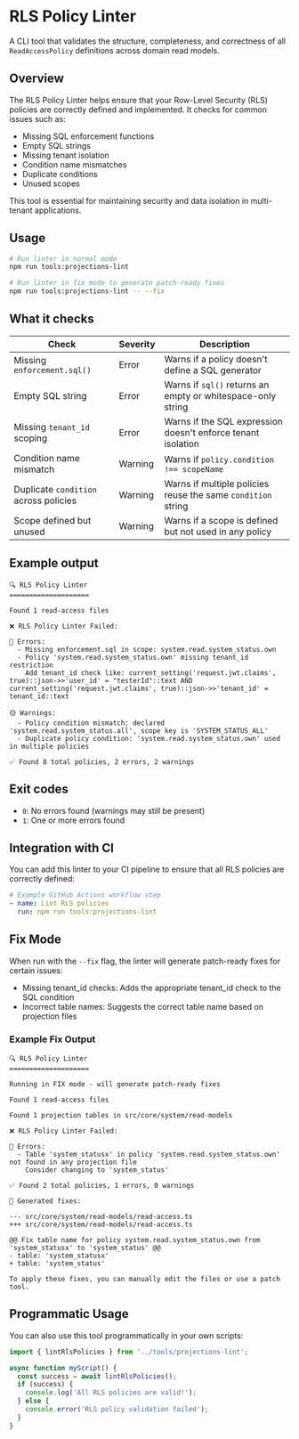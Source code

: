 # RLS Policy Linter

A CLI tool that validates the structure, completeness, and correctness of all `ReadAccessPolicy` definitions across domain read models.

## Overview

The RLS Policy Linter helps ensure that your Row-Level Security (RLS) policies are correctly defined and implemented. It checks for common issues such as:

- Missing SQL enforcement functions
- Empty SQL strings
- Missing tenant isolation
- Condition name mismatches
- Duplicate conditions
- Unused scopes

This tool is essential for maintaining security and data isolation in multi-tenant applications.

## Usage

```bash
# Run linter in normal mode
npm run tools:projections-lint

# Run linter in fix mode to generate patch-ready fixes
npm run tools:projections-lint -- --fix
```

## What it checks

| Check                                    | Severity | Description                                                 |
| ---------------------------------------- | -------- | ----------------------------------------------------------- |
| Missing `enforcement.sql()`              | Error    | Warns if a policy doesn't define a SQL generator            |
| Empty SQL string                         | Error    | Warns if `sql()` returns an empty or whitespace-only string |
| Missing `tenant_id` scoping              | Error    | Warns if the SQL expression doesn't enforce tenant isolation|
| Condition name mismatch                  | Warning  | Warns if `policy.condition !== scopeName`                   |
| Duplicate `condition` across policies    | Warning  | Warns if multiple policies reuse the same `condition` string|
| Scope defined but unused                 | Warning  | Warns if a scope is defined but not used in any policy      |

## Example output

```
🔍 RLS Policy Linter
====================

Found 1 read-access files

❌ RLS Policy Linter Failed:

🔴 Errors:
  - Missing enforcement.sql in scope: system.read.system_status.own
  - Policy 'system.read.system_status.own' missing tenant_id restriction
    Add tenant_id check like: current_setting('request.jwt.claims', true)::json->>'user_id' = "testerId"::text AND current_setting('request.jwt.claims', true)::json->>'tenant_id' = tenant_id::text

🟡 Warnings:
  - Policy condition mismatch: declared 'system.read.system_status.all', scope key is 'SYSTEM_STATUS_ALL'
  - Duplicate policy condition: 'system.read.system_status.own' used in multiple policies

✅ Found 8 total policies, 2 errors, 2 warnings
```

## Exit codes

- `0`: No errors found (warnings may still be present)
- `1`: One or more errors found

## Integration with CI

You can add this linter to your CI pipeline to ensure that all RLS policies are correctly defined:

```yaml
# Example GitHub Actions workflow step
- name: Lint RLS policies
  run: npm run tools:projections-lint
```

## Fix Mode

When run with the `--fix` flag, the linter will generate patch-ready fixes for certain issues:

- Missing tenant_id checks: Adds the appropriate tenant_id check to the SQL condition
- Incorrect table names: Suggests the correct table name based on projection files

### Example Fix Output

```
🔍 RLS Policy Linter
====================

Running in FIX mode - will generate patch-ready fixes

Found 1 read-access files

Found 1 projection tables in src/core/system/read-models

❌ RLS Policy Linter Failed:

🔴 Errors:
  - Table 'system_statusx' in policy 'system.read.system_status.own' not found in any projection file
    Consider changing to 'system_status'

✅ Found 2 total policies, 1 errors, 0 warnings

🔧 Generated fixes:

--- src/core/system/read-models/read-access.ts
+++ src/core/system/read-models/read-access.ts

@@ Fix table name for policy system.read.system_status.own from 'system_statusx' to 'system_status' @@
- table: 'system_statusx'
+ table: 'system_status'

To apply these fixes, you can manually edit the files or use a patch tool.
```

## Programmatic Usage

You can also use this tool programmatically in your own scripts:

```typescript
import { lintRlsPolicies } from '../tools/projections-lint';

async function myScript() {
  const success = await lintRlsPolicies();
  if (success) {
    console.log('All RLS policies are valid!');
  } else {
    console.error('RLS policy validation failed');
  }
}
```